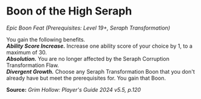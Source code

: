 # Boon of the High Seraph
*Epic Boon Feat (Prerequisites: Level 19+, Seraph Transformation)*

You gain the following benefits.  
***Ability Score Increase.*** Increase one ability score of your choice by 1, to a maximum of 30.  
***Absolution.*** You are no longer affected by the Seraph Corruption Transformation Flaw.  
***Divergent Growth.*** Choose any Seraph Transformation Boon that you don't already have but meet the prerequisites for. You gain that Boon.

**Source:** *Grim Hollow: Player's Guide 2024 v5.5, p.120*